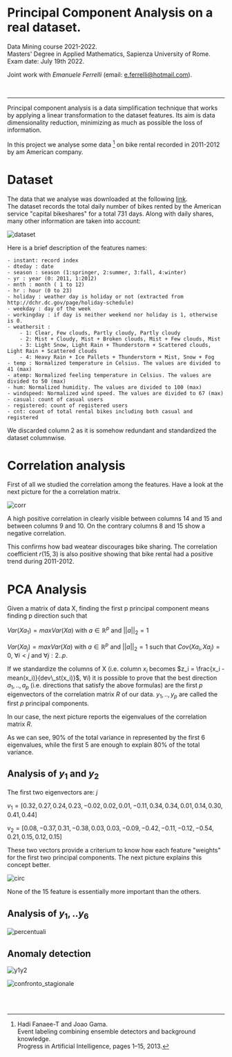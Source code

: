# Principal Component Analysis on a real dataset.

Data Mining course 2021-2022. <br>
Masters' Degree in Applied Mathematics, Sapienza University of Rome. <br>
Exam date: July 19th 2022.

Joint work with <em>Emanuele Ferrelli</em> (email: [e.ferrelli@hotmail.com](mailto:e.ferrelli#hotmail.com)).

<br/>

---

Principal component analysis is a data 
simplification technique that works by applying 
a linear transformation to the dataset features.
Its aim is data dimensionality reduction, 
minimizing as much as possible the loss of 
information.

In this project we analyse some data [^1] on bike 
rental recorded in 2011-2012 by am American company.

# Dataset
The data that we analyse was downloaded at the 
following [link](https://archive.ics.uci.edu/ml/datasets/Bike+Sharing+Dataset). <br>
The dataset records the total daily number of 
bikes rented by the American service "capital 
bikeshares" for a total 731 days. 
Along with daily shares, many other information 
are taken into account: 

![dataset](dataset.png)


Here is a brief description of the features names:  

	- instant: record index
	- dteday : date
	- season : season (1:springer, 2:summer, 3:fall, 4:winter)
	- yr : year (0: 2011, 1:2012)
	- mnth : month ( 1 to 12)
	- hr : hour (0 to 23)
	- holiday : weather day is holiday or not (extracted from http://dchr.dc.gov/page/holiday-schedule)
	- weekday : day of the week
	- workingday : if day is neither weekend nor holiday is 1, otherwise is 0.
	- weathersit : 
		- 1: Clear, Few clouds, Partly cloudy, Partly cloudy
		- 2: Mist + Cloudy, Mist + Broken clouds, Mist + Few clouds, Mist
		- 3: Light Snow, Light Rain + Thunderstorm + Scattered clouds, Light Rain + Scattered clouds
		- 4: Heavy Rain + Ice Pallets + Thunderstorm + Mist, Snow + Fog
	- temp : Normalized temperature in Celsius. The values are divided to 41 (max)
	- atemp: Normalized feeling temperature in Celsius. The values are divided to 50 (max)
	- hum: Normalized humidity. The values are divided to 100 (max)
	- windspeed: Normalized wind speed. The values are divided to 67 (max)
	- casual: count of casual users
	- registered: count of registered users
	- cnt: count of total rental bikes including both casual and registered

We discarded column 2 as it is somehow redundant 
and standardized the dataset columnwise.

# Correlation analysis
First of all we studied the correlation among the 
features. Have a look at the next picture for the 
a correlation matrix. 

![corr](corr.png)

A high positive correlation 
in clearly visible between columns 14 and 15 and 
between columns 9 and 10. On the contrary columns 
8 and 15 show a negative correlation.

This confirms how bad weatear discourages bike 
sharing.
The correlation coefficient $r(15,3)$ is also 
positive showing that bike rental had a positive 
trend during 2011-2012.

# PCA Analysis
Given a matrix of data X, finding the first p 
principal component means finding p direction 
such that 

$Var(Xa_1)= max{Var(Xa) \text{ with } a \in \mathbb{R}^p \text{ and }||a||_2 = 1}$ 

$Var(Xa_j)= max{Var(Xa) \text{ with } a \in \mathbb{R}^p \text{ and }||a||_2 = 1}$ 
such that $Cov(Xa_i,Xa_j) = 0$,  $\forall i<j$ and $\forall j: 2..p$.


If we standardize the columns of X (i.e. column $x_i$
becomes $z_i = \frac{x_i - mean(x_i)}{dev\_st(x_i)}$, $\forall i$) it is 
possible to prove that the best direction $a_1,..,a_p$ 
(i.e. directions that satisfy the above formulas) are the first $p$ 
eigenvectors of the correlation matrix $R$ of our data.
$y_1,..,y_p$ are called the first $p$ principal components.


In our case, the next picture reports the 
eigenvalues of the correlation matrix $R$.

As we can see, 90% of the total variance in 
represented by the first 6 eigenvalues, while the 
first 5 are enough to explain 80% of the total
 variance.

## Analysis of $y_1$ and $y_2$

The first two eigenvectors are: 
$j$

$v_1 = [0.32, 0.27, 0.24, 0.23, -0.02, 0.02, 0.01, -0.11, 0.34, 0.34, 0.01, 0.14, 0.30, 0.41, 0.44]$

$v_2 = [0.08, -0.37, 0.31, -0.38, 0.03, 0.03, -0.09, -0.42, -0.11, -0.12, -0.54, 0.21, 0.15, 0.12, 0.15]$

These two vectors provide a criterium to know how 
each feature "weights" for the first two principal 
components. The next picture explains this concept 
better.

![circ](circ.png)

None of the 15 feature is essentially more 
important than the others.

## Analysis of $y_1,..y_6$
![percentuali](percentuali.png)

## Anomaly detection
![y1y2](y1y2.png)

![confronto_stagionale](confronto_stagionale.png)

<br/><br/>

[^1]: Hadi Fanaee-T and Joao Gama. <br> Event labeling combining ensemble detectors and background knowledge. <br>Progress in Artificial Intelligence, pages 1–15, 2013.





















